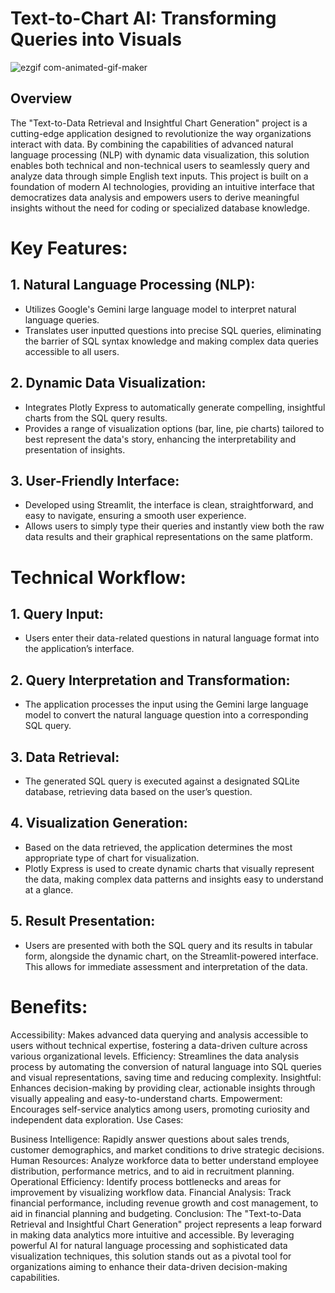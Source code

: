 # Text-to-Chart AI: Transforming Queries into Visuals

![ezgif com-animated-gif-maker](https://github.com/Abhi0323/Text-to-Data-Retrieval-and-Insightful-Chart-Generation/assets/112967999/1cc81533-a60a-4046-b107-593eec1b9450)

## Overview

The "Text-to-Data Retrieval and Insightful Chart Generation" project is a cutting-edge application designed to revolutionize the way organizations interact with data. By combining the capabilities of advanced natural language processing (NLP) with dynamic data visualization, this solution enables both technical and non-technical users to seamlessly query and analyze data through simple English text inputs. This project is built on a foundation of modern AI technologies, providing an intuitive interface that democratizes data analysis and empowers users to derive meaningful insights without the need for coding or specialized database knowledge.

# Key Features:

## 1. Natural Language Processing (NLP):

* Utilizes Google's Gemini large language model to interpret natural language queries.
* Translates user inputted questions into precise SQL queries, eliminating the barrier of SQL syntax knowledge and making complex data queries accessible to all users.
  
## 2. Dynamic Data Visualization:

* Integrates Plotly Express to automatically generate compelling, insightful charts from the SQL query results.
* Provides a range of visualization options (bar, line, pie charts) tailored to best represent the data's story, enhancing the interpretability and presentation of insights.
  
## 3. User-Friendly Interface:

* Developed using Streamlit, the interface is clean, straightforward, and easy to navigate, ensuring a smooth user experience.
* Allows users to simply type their queries and instantly view both the raw data results and their graphical representations on the same platform.

# Technical Workflow:

## 1. Query Input:

* Users enter their data-related questions in natural language format into the application’s interface.
  
## 2. Query Interpretation and Transformation:

* The application processes the input using the Gemini large language model to convert the natural language question into a corresponding SQL query.
  
## 3. Data Retrieval:

* The generated SQL query is executed against a designated SQLite database, retrieving data based on the user’s question.
  
## 4. Visualization Generation:

* Based on the data retrieved, the application determines the most appropriate type of chart for visualization.
* Plotly Express is used to create dynamic charts that visually represent the data, making complex data patterns and insights easy to understand at a glance.
  
## 5. Result Presentation:

* Users are presented with both the SQL query and its results in tabular form, alongside the dynamic chart, on the Streamlit-powered interface. This allows for immediate assessment and interpretation of the data.
  
# Benefits:

Accessibility: Makes advanced data querying and analysis accessible to users without technical expertise, fostering a data-driven culture across various organizational levels.
Efficiency: Streamlines the data analysis process by automating the conversion of natural language into SQL queries and visual representations, saving time and reducing complexity.
Insightful: Enhances decision-making by providing clear, actionable insights through visually appealing and easy-to-understand charts.
Empowerment: Encourages self-service analytics among users, promoting curiosity and independent data exploration.
Use Cases:

Business Intelligence: Rapidly answer questions about sales trends, customer demographics, and market conditions to drive strategic decisions.
Human Resources: Analyze workforce data to better understand employee distribution, performance metrics, and to aid in recruitment planning.
Operational Efficiency: Identify process bottlenecks and areas for improvement by visualizing workflow data.
Financial Analysis: Track financial performance, including revenue growth and cost management, to aid in financial planning and budgeting.
Conclusion:
The "Text-to-Data Retrieval and Insightful Chart Generation" project represents a leap forward in making data analytics more intuitive and accessible. By leveraging powerful AI for natural language processing and sophisticated data visualization techniques, this solution stands out as a pivotal tool for organizations aiming to enhance their data-driven decision-making capabilities.
